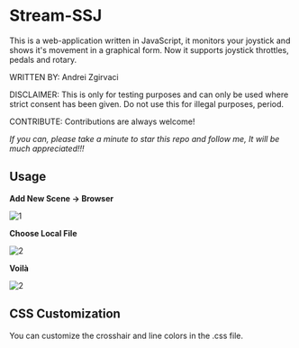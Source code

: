 # Stream-SSJ

This is a web-application written in JavaScript, it monitors your joystick and shows it's movement in a graphical form. Now it supports joystick throttles, pedals and rotary.

WRITTEN BY: Andrei Zgirvaci

DISCLAIMER: This is only for testing purposes and can only be used where strict consent has been given. Do not use this for illegal purposes, period.

CONTRIBUTE: Contributions are always welcome!

*If you can, please take a minute to star this repo and follow me, It will be much appreciated!!!*

## Usage

**Add New Scene -> Browser**

![1](http://i.imgur.com/sxvd1Zu.png)
  
**Choose Local File**

![2](http://i.imgur.com/pLC7O1E.png)

**Voilà**

![2](http://i.imgur.com/fyGu31t.png)

## CSS Customization

You can customize the crosshair and line colors in the .css file.
